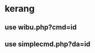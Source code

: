 # kerang

use wibu.php?cmd=id
----------------------
use simplecmd.php?da=id
----------------------
